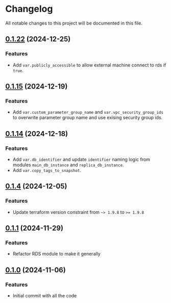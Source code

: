 # Changelog

All notable changes to this project will be documented in this file.
## [0.1.22]() (2024-12-25)
### Features
* Add `var.publicly_accessible` to allow external machine connect to rds if `true`.

## [0.1.15]() (2024-12-19)
### Features
* Add `var.custom_parameter_group_name` and `var.vpc_security_group_ids` to overwrite parameter group name and use exising security group ids.

## [0.1.14]() (2024-12-18)
### Features
* Add `var.db_identifier` and update `identifier` naming logic from modules `main_db_instance` and `replica_db_instance`.
* Add `var.copy_tags_to_snapshot`.

## [0.1.4]() (2024-12-05)
### Features
* Update terraform version constraint from `~> 1.9.8` to `>= 1.9.8` 

## [0.1.1]() (2024-11-29)
### Features
* Refactor RDS module to make it generally

## [0.1.0]() (2024-11-06)
### Features
* Initial commit with all the code

